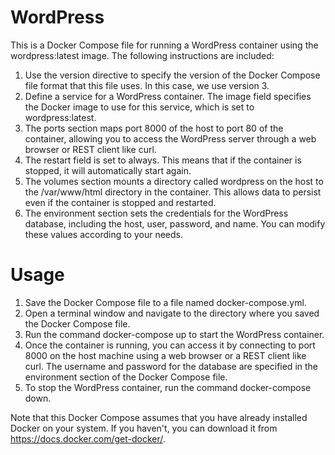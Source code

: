 # WordPress

This is a Docker Compose file for running a WordPress container using the wordpress:latest image. The following instructions are included:

1. Use the version directive to specify the version of the Docker Compose file format that this file uses. In this case, we use version 3.
2. Define a service for a WordPress container. The image field specifies the Docker image to use for this service, which is set to wordpress:latest.
3. The ports section maps port 8000 of the host to port 80 of the container, allowing you to access the WordPress server through a web browser or REST client like curl.
4. The restart field is set to always. This means that if the container is stopped, it will automatically start again.
5. The volumes section mounts a directory called wordpress on the host to the /var/www/html directory in the container. This allows data to persist even if the container is stopped and restarted.
6. The environment section sets the credentials for the WordPress database, including the host, user, password, and name. You can modify these values according to your needs.

# Usage

1. Save the Docker Compose file to a file named docker-compose.yml.
2. Open a terminal window and navigate to the directory where you saved the Docker Compose file.
3. Run the command docker-compose up to start the WordPress container.
4. Once the container is running, you can access it by connecting to port 8000 on the host machine using a web browser or a REST client like curl. The username and password for the database are specified in the environment section of the Docker Compose file.
5. To stop the WordPress container, run the command docker-compose down.

Note that this Docker Compose assumes that you have already installed Docker on your system. If you haven't, you can download it from https://docs.docker.com/get-docker/.
